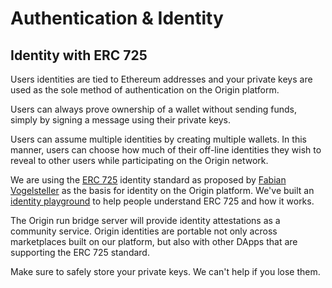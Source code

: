# Authentication & Identity

## Identity with ERC 725

Users identities are tied to Ethereum addresses and your private keys are used as the sole method of authentication on the Origin platform.

Users can always prove ownership of a wallet without sending funds, simply by signing a message using their private keys.

Users can assume multiple identities by creating multiple wallets. In this manner, users can choose how much of their off-line identities they wish to reveal to other users while participating on the Origin network.

We are using the [ERC 725](https://github.com/ethereum/EIPs/issues/725) identity standard as proposed by [Fabian Vogelsteller](https://github.com/frozeman) as the basis for identity on the Origin platform. We've built an [identity playground](https://erc725.originprotocol.com) to help people understand ERC 725 and how it works. 

The Origin run bridge server will provide identity attestations as a community service. Origin identities are portable not only across marketplaces built on our platform, but also with other DApps that are supporting the ERC 725 standard.

<aside class="notice">
Make sure to safely store your private keys. We can't help if you lose them.
</aside>